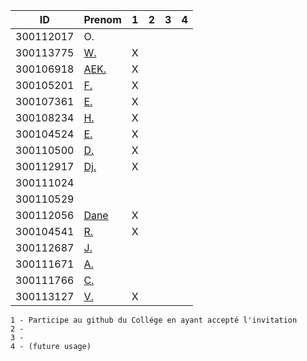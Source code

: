 

|  ID        | Prenom                                          |1|2|3|4|
|------------|-------------------------------------------------|-|-|-|-|
|300112017   | O.                                              | | | | |
|300113775   | [W.](https://github.com/widby)                  |X| | | |
|300106918   | [AEK.](https://github.com/AEKchaouche)          |X| | | |
|300105201   | [F.](https://github.com/BgbgL13)                |X| | | |
|300107361   | [E.](https://github.com/toch90)                 |X| | | |
|300108234   | [H.](https://github.com/halimabzn)              |X| | | |
|300104524   | [E.](https://github.com/Echnaideurgeneus)       |X| | | |
|300110500   | [D.](https://github.com/didier300110500)        |X| | | |
|300112917   | [Dj.](https://github.com/djumaster)             |X| | | |
|300111024   |                                                 | | | | |
|300110529   |                                                 | | | | |
|300112056   | [Dane](https://github.com/danekayi)             |X| | | |
|300104541   | [R.](https://github.com/Romeomian)              |X| | | |
|300112687   | [J.](https://github.com/jthn9022)               | | | | |
|300111671   | [A.](https://github.com/AbbasSadissou)          | | | | |
|300111766   | [C.](https://github.com/cheikhthiam)            | | | | |
|300113127   | [V.](https://github.com/Futureseven)            |X| | | |


```
1 - Participe au github du Collége en ayant accepté l'invitation 
2 - 
3 - 
4 - (future usage)
```
